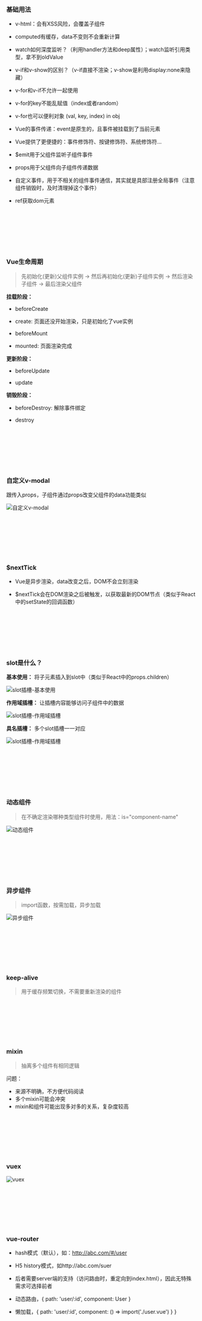 ### 基础用法

- v-html：会有XSS风险，会覆盖子组件

- computed有缓存，data不变则不会重新计算

- watch如何深度监听？（利用handler方法和deep属性）；watch监听引用类型，拿不到oldValue

- v-if和v-show的区别？（v-if直接不渲染；v-show是利用display:none来隐藏）

- v-for和v-if不允许一起使用

- v-for的key不能乱赋值（index或者random）

- v-for也可以便利对象 (val, key, index) in obj

- Vue的事件传递：event是原生的，且事件被挂载到了当前元素

- Vue提供了更便捷的：事件修饰符、按键修饰符、系统修饰符...

- $emit用于父组件监听子组件事件

- props用于父组件向子组件传递数据

- 自定义事件，用于不相关的组件事件通信，其实就是具部注册全局事件（注意组件销毁时，及时清理掉这个事件）

- ref获取dom元素

<br></br>
<br></br>
<br></br>




### Vue生命周期

> 先初始化(更新)父组件实例 -> 然后再初始化(更新)子组件实例 -> 然后渲染子组件 -> 最后渲染父组件

**挂载阶段：**

- beforeCreate

- create: 页面还没开始渲染，只是初始化了vue实例

- beforeMount

- mounted: 页面渲染完成


**更新阶段：**

- beforeUpdate

- update


**销毁阶段：**

- beforeDestroy: 解除事件绑定

- destroy

<br></br>
<br></br>
<br></br>




### 自定义v-modal

跟传入props，子组件通过props改变父组件的data功能类似

![自定义v-modal](./img/自定义v-modal.png)

<br></br>
<br></br>
<br></br>




### $nextTick

- Vue是异步渲染，data改变之后，DOM不会立刻渲染

- $nextTick会在DOM渲染之后被触发，以获取最新的DOM节点（类似于React中的setState的回调函数）

<br></br>
<br></br>
<br></br>




### slot是什么？

**基本使用：** 将子元素插入到slot中（类似于React中的props.children）

![slot插槽-基本使用](./img/slot插槽-基本使用.png)


**作用域插槽：** 让插槽内容能够访问子组件中的数据

![slot插槽-作用域插槽](./img/slot插槽-作用域插槽.png)


**具名插槽：** 多个slot插槽一一对应

![slot插槽-作用域插槽](./img/slot插槽-具名插槽.png)

<br></br>
<br></br>
<br></br>




### 动态组件

> 在不确定渲染哪种类型组件时使用，用法：is="component-name"

![动态组件](./img/动态组件.png)

<br></br>
<br></br>
<br></br>




### 异步组件

> import函数，按需加载，异步加载

![异步组件](./img/异步组件.png)

<br></br>
<br></br>
<br></br>




### keep-alive

> 用于缓存频繁切换，不需要重新渲染的组件

<br></br>
<br></br>
<br></br>




### mixin

> 抽离多个组件有相同逻辑

问题：
- 来源不明确，不方便代码阅读
- 多个mixin可能会冲突
- mixin和组件可能出现多对多的关系，复杂度较高

<br></br>
<br></br>
<br></br>




### vuex

![vuex](./img/vuex.png)

<br></br>
<br></br>
<br></br>




### vue-router

- hash模式（默认），如：http://abc.com/#/user

- H5 history模式，如http://abc.com/suer

- 后者需要server端的支持（访问路由时，重定向到index.html），因此无特殊需求可选择前者

- 动态路由，{ path: 'user/:id', component: User }

- 懒加载，{ path: 'user/:id', component: () => import('./user.vue') } }

<br></br>
<br></br>
<br></br>
